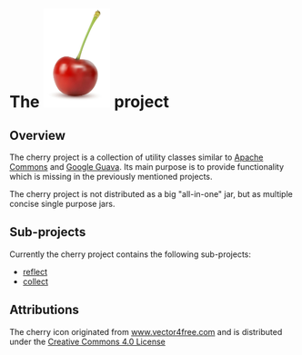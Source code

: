 # The ![cherry-logo](https://raw.githubusercontent.com/codereligion/cherry/master/small-cherry.png) project

## Overview
The cherry project is a collection of utility classes similar to [Apache Commons](http://commons.apache.org/) and [Google Guava](https://code.google.com/p/guava-libraries/). Its main purpose is to provide functionality which is missing in the previously mentioned projects. 

The cherry project is not distributed as a big "all-in-one" jar, but as multiple concise single purpose jars.

## Sub-projects
Currently the cherry project contains the following sub-projects:
* [reflect](https://github.com/codereligion/reflect)
* [collect](https://github.com/codereligion/cherry-collect)

## Attributions
The cherry icon originated from www.vector4free.com and is distributed under the [Creative Commons 4.0 License](http://creativecommons.org/licenses/by/4.0/)
